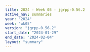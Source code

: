 ```yaml
---
title: 2024 - Week 05 - jgrpp-0.56.2
active_nav: summaries
year: "2024"
week: "wk05"
version: "jgrpp-0.56.2"
start_date: "2024-01-29"
end_date: "2024-02-04"
layout: "summary"
---
```

